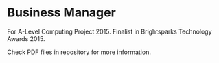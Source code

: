 # Business Manager
For A-Level Computing Project 2015. Finalist in Brightsparks Technology Awards 2015.

Check PDF files in repository for more information.